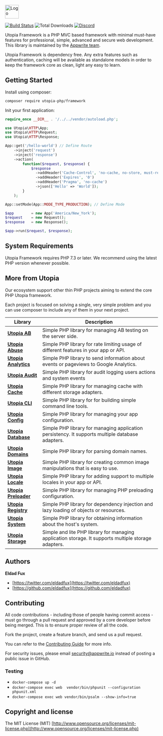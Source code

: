 <p>
    <img height="45" src="docs/logo.png" alt="Logo">
</p>

[![Build Status](https://travis-ci.org/utopia-php/framework.svg?branch=master)](https://travis-ci.org/utopia-php/framework)
![Total Downloads](https://img.shields.io/packagist/dt/utopia-php/framework.svg)
[![Discord](https://img.shields.io/discord/564160730845151244?label=discord)](https://discord.gg/GSeTUeA)

Utopia Framework is a PHP MVC based framework with minimal must-have features for professional, simple, advanced and secure web development. This library is maintained by the [Appwrite team](https://appwrite.io).

Utopia Framework is dependency free. Any extra features such as authentication, caching will be available as standalone models in order to keep the framework core as clean, light any easy to learn.

## Getting Started

Install using composer:
```bash
composer require utopia-php/framework
```

Init your first application:
```php
require_once __DIR__ . '/../../vendor/autoload.php';

use Utopia\HTTP\App;
use Utopia\HTTP\Request;
use Utopia\HTTP\Response;

App::get('/hello-world') // Define Route
    ->inject('request')
    ->inject('response')
    ->action(
        function($request, $response) {
            $response
              ->addHeader('Cache-Control', 'no-cache, no-store, must-revalidate')
              ->addHeader('Expires', '0')
              ->addHeader('Pragma', 'no-cache')
              ->json(['Hello' => 'World']);
        }
    );

App::setMode(App::MODE_TYPE_PRODUCTION); // Define Mode

$app        = new App('America/New_York');
$request    = new Request();
$response   = new Response();

$app->run($request, $response);
```

## System Requirements

Utopia Framework requires PHP 7.3 or later. We recommend using the latest PHP version whenever possible.

## More from Utopia

Our ecosystem support other thin PHP projects aiming to extend the core PHP Utopia framework.

Each project is focused on solving a single, very simple problem and you can use composer to include any of them in your next project. 

Library | Description
--- | ---
**[Utopia AB](https://github.com/utopia-php/ab)** | Simple PHP library for managing AB testing on the server side.
**[Utopia Abuse](https://github.com/utopia-php/abuse)** | Simple PHP library for rate limiting usage of different features in your app or API.
**[Utopia Analytics](https://github.com/utopia-php/analytics)** | Simple PHP library to send information about events or pageviews to Google Analytics.
**[Utopia Audit](https://github.com/utopia-php/audit)** | Simple PHP library for audit logging users actions and system events 
**[Utopia Cache](https://github.com/utopia-php/cache)** | Simple PHP library for managing cache with different storage adapters.
**[Utopia CLI](https://github.com/utopia-php/cli)** | Simple PHP library for for building simple command line tools.
**[Utopia Config](https://github.com/utopia-php/config)** | Simple PHP library for managing your app configuration.
**[Utopia Database](https://github.com/utopia-php/database)** | Simple PHP library for managing application persistency. It supports multiple database adapters. 
**[Utopia Domains](https://github.com/utopia-php/domains)** | Simple PHP library for parsing domain names.
**[Utopia Image](https://github.com/utopia-php/image)** | Simple PHP library for creating common image manipulations that is easy to use.
**[Utopia Locale](https://github.com/utopia-php/locale)** | Simple PHP library for adding support to multiple locales in your app or API.
**[Utopia Preloader](https://github.com/utopia-php/preloader)** | Simple PHP library for managing PHP preloading configuration.
**[Utopia Registry](https://github.com/utopia-php/registry)** | Simple PHP library for dependency injection and lazy loading of objects or resources.
**[Utopia System](https://github.com/utopia-php/system)** | Simple PHP library for obtaining information about the host's system.
**[Utopia Storage](https://github.com/utopia-php/storage)** | Simple and lite PHP library for managing application storage. It supports multiple storage adapters.

## Authors

**Eldad Fux**

+ [https://twitter.com/eldadfux](https://twitter.com/eldadfux)
+ [https://github.com/eldadfux](https://github.com/eldadfux)

## Contributing

All code contributions - including those of people having commit access - must go through a pull request and approved by a core developer before being merged. This is to ensure proper review of all the code.

Fork the project, create a feature branch, and send us a pull request.

You can refer to the [Contributing Guide](https://github.com/utopia-php/framework/blob/master/CONTRIBUTING.md) for more info.

For security issues, please email security@appwrite.io instead of posting a public issue in GitHub.

### Testing

  - `docker-compose up -d`
  - `docker-compose exec web  vendor/bin/phpunit --configuration phpunit.xml`
  - `docker-compose exec web vendor/bin/psalm --show-info=true`

## Copyright and license

The MIT License (MIT) [http://www.opensource.org/licenses/mit-license.php](http://www.opensource.org/licenses/mit-license.php)
